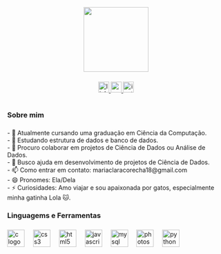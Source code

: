 <div align="center">
  <img height="150" src="https://user-images.githubusercontent.com/74038190/219925452-a3b0d96d-6b65-45ee-b68a-b2208011b26c.jpg"  />
</div>

###

<div align="center">
  <a href="www.linkedin.com/in/mariaclaracorecha" target="_blank">
    <img src="https://img.shields.io/static/v1?message=LinkedIn&logo=linkedin&label=&color=0077B5&logoColor=white&labelColor=&style=for-the-badge" height="25" alt="linkedin logo"  />
  </a>
  <a href="mariaclaracorecha18@gmail.com" target="_blank">
    <img src="https://img.shields.io/static/v1?message=Gmail&logo=gmail&label=&color=D14836&logoColor=white&labelColor=&style=for-the-badge" height="25" alt="gmail logo"  />
  </a>
  <a href="https://www.instagram.com/mariaclara_corecha" target="_blank">
    <img src="https://img.shields.io/static/v1?message=Instagram&logo=instagram&label=&color=E4405F&logoColor=white&labelColor=&style=for-the-badge" height="25" alt="instagram logo"  />
  </a>
</div>

###

<h1 align="center"></h1>

###

<h3 align="left">Sobre mim</h3>

###

<p align="left">- 🔭 Atualmente cursando uma graduação em Ciência da Computação.<br>- 🌱 Estudando estrutura de dados e banco de dados.<br>- 👯 Procuro colaborar em projetos de Ciência de Dados ou Análise de Dados.<br>- 🤔 Busco ajuda em desenvolvimento de projetos de Ciência de Dados.<br>- 📫 Como entrar em contato: mariaclaracorecha18@gmail.com <br>- 😄 Pronomes: Ela/Dela<br>- ⚡ Curiosidades: Amo viajar e sou apaixonada por gatos, especialmente minha gatinha Lola 🐱.</p>

###

<h3 align="left">Linguagems e Ferramentas</h3>

###

<div align="left">
  <img src="https://cdn.jsdelivr.net/gh/devicons/devicon/icons/c/c-original.svg" height="40" alt="c logo"  />
  <img width="12" />
  <img src="https://cdn.jsdelivr.net/gh/devicons/devicon/icons/css3/css3-original.svg" height="40" alt="css3 logo"  />
  <img width="12" />
  <img src="https://cdn.jsdelivr.net/gh/devicons/devicon/icons/html5/html5-original.svg" height="40" alt="html5 logo"  />
  <img width="12" />
  <img src="https://cdn.jsdelivr.net/gh/devicons/devicon/icons/javascript/javascript-original.svg" height="40" alt="javascript logo"  />
  <img width="12" />
  <img src="https://cdn.jsdelivr.net/gh/devicons/devicon/icons/mysql/mysql-original.svg" height="40" alt="mysql logo"  />
  <img width="12" />
  <img src="https://cdn.jsdelivr.net/gh/devicons/devicon/icons/photoshop/photoshop-plain.svg" height="40" alt="photoshop logo"  />
  <img width="12" />
  <img src="https://cdn.jsdelivr.net/gh/devicons/devicon/icons/python/python-original.svg" height="40" alt="python logo"  />
</div>

###

<h3 align="left"></h3>

###
